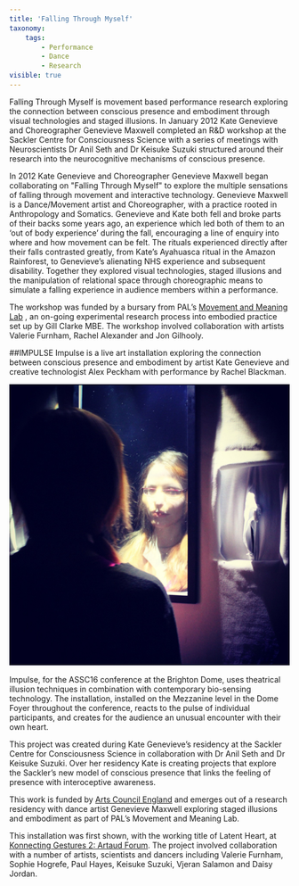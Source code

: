 ```yaml
---
title: 'Falling Through Myself'
taxonomy:
    tags:
        - Performance
        - Dance
        - Research
visible: true
---
```


Falling Through Myself is movement based performance research exploring the connection between conscious presence and embodiment through visual technologies and staged illusions. In January 2012 Kate Genevieve and Choreographer Genevieve Maxwell completed an R&D workshop at the Sackler Centre for Consciousness Science with a series of meetings with Neuroscientists Dr Anil Seth and Dr Keisuke Suzuki structured around their research into the neurocognitive mechanisms of conscious presence.

In 2012 Kate Genevieve and Choreographer Genevieve Maxwell began collaborating on "Falling Through Myself" to explore the multiple sensations of falling through movement and interactive technology. Genevieve Maxwell is a Dance/Movement artist and Choreographer, with a practice rooted in Anthropology and Somatics. Genevieve and Kate both fell and broke parts of their backs some years ago, an experience which led both of them to an ‘out of body experience’ during the fall, encouraging a line of enquiry into where and how movement can be felt. The rituals experienced directly after their falls contrasted greatly, from Kate’s Ayahuasca ritual in the Amazon Rainforest, to Genevieve’s alienating NHS experience and subsequent disability. Together they explored visual technologies, staged illusions and the manipulation of relational space through choreographic means to simulate a falling experience in audience members within a performance.


The workshop was funded by a bursary from PAL’s [Movement and Meaning Lab](http://www.pallabs.org/our-work/pal-arts/lab-1/movement-meaning-press-release/) , an on-going experimental research process into embodied practice set up by Gill Clarke MBE. The workshop involved collaboration with artists Valerie Furnham, Rachel Alexander and Jon Gilhooly.

##IMPULSE
Impulse is a live art installation exploring the connection between conscious presence and embodiment by artist Kate Genevieve and creative technologist Alex Peckham with performance by Rachel Blackman.   

![](falling.jpg)
	
Impulse, for the ASSC16 conference at the Brighton Dome, uses theatrical illusion techniques in combination with contemporary bio-sensing technology.  The installation, installed on the Mezzanine level in the Dome Foyer throughout the conference, reacts to the pulse of individual participants, and creates for the audience an unusual encounter with their own heart. 

This project was created during Kate Genevieve’s residency at the Sackler Centre for Consciousness Science in collaboration with Dr Anil Seth and Dr Keisuke Suzuki.  Over her residency Kate is creating projects that explore the Sackler’s new model of conscious presence that links the feeling of presence with interoceptive awareness. 

This work is funded by [Arts Council England](http://www.artscouncil.org.uk/) and emerges out of a research residency with dance artist Genevieve Maxwell exploring staged illusions and embodiment as part of PAL’s Movement and Meaning Lab. 

This installation was first shown, with the working title of Latent Heart, at [Konnecting Gestures 2: Artaud Forum](http://people.brunel.ac.uk/dap/artaudforum.html). The project involved collaboration with a number of artists, scientists and dancers including Valerie Furnham, Sophie Hogrefe, Paul Hayes, Keisuke Suzuki, Vjeran Salamon and Daisy Jordan. 

